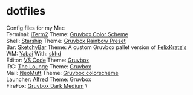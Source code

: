 # dotfiles
Config files for my Mac
\
Terminal: [iTerm2](https://iterm2.com/) Theme: [Gruvbox Color Scheme](https://github.com/herrbischoff/iterm2-gruvbox)
\
Shell: [Starship](https://starship.rs/) Theme: [Gruvbox Rainbow Preset](https://starship.rs/presets/gruvbox-rainbow.html) 
\
Bar: [SketchyBar](https://github.com/FelixKratz/SketchyBar) Theme: A custom Gruvbox pallet version of [FelixKratz's](https://github.com/FelixKratz/dotfiles/tree/master/.config/sketchybar)
\
WM: [Yabai](https://github.com/koekeishiya/yabai) With: [skhd](https://github.com/koekeishiya/skhd)
\
Editor: [VS Code](https://code.visualstudio.com/) Theme: [Gruvbox](https://github.com/jdinhify/vscode-theme-gruvbox)
\
IRC: [The Lounge](https://thelounge.chat/) Theme: [Gruvbox](https://github.com/K-orne/thelounge-theme-gruvbox)
\
Mail: [NeoMutt](https://neomutt.org/) Theme: [Gruvbox colorscheme](https://www.sthu.org/code/codesnippets/mutt-gruvbox.html)
\
Launcher: [Alfred](https://www.alfredapp.com/) Theme: Gruvbox 
\
FireFox: [Gruvbox Dark Medium](https://addons.mozilla.org/en-GB/firefox/addon/gruvbox-d-m/)
\
